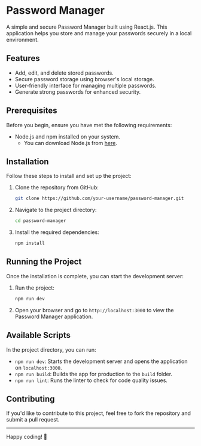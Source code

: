 # Password Manager

A simple and secure Password Manager built using React.js. This application helps you store and manage your passwords securely in a local environment.

## Features

- Add, edit, and delete stored passwords.
- Secure password storage using browser's local storage.
- User-friendly interface for managing multiple passwords.
- Generate strong passwords for enhanced security.

## Prerequisites

Before you begin, ensure you have met the following requirements:

- Node.js and npm installed on your system.
  - You can download Node.js from [here](https://nodejs.org/).

## Installation

Follow these steps to install and set up the project:

1. Clone the repository from GitHub:

   ```bash
   git clone https://github.com/your-username/password-manager.git
   ```

2. Navigate to the project directory:

   ```bash
   cd password-manager
   ```

3. Install the required dependencies:
   ```bash
   npm install
   ```

## Running the Project

Once the installation is complete, you can start the development server:

1. Run the project:

   ```bash
   npm run dev
   ```

2. Open your browser and go to `http://localhost:3000` to view the Password Manager application.

## Available Scripts

In the project directory, you can run:

- `npm run dev`: Starts the development server and opens the application on `localhost:3000`.
- `npm run build`: Builds the app for production to the `build` folder.
- `npm run lint`: Runs the linter to check for code quality issues.

## Contributing

If you'd like to contribute to this project, feel free to fork the repository and submit a pull request.

---

Happy coding! 🚀

